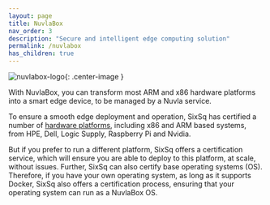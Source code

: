 ```yaml
---
layout: page
title: NuvlaBox
nav_order: 3
description: "Secure and intelligent edge computing solution"
permalink: /nuvlabox
has_children: true
---
```


![nuvlabox-logo](/docs/assets/nuvlabox-logo.png){: .center-image }

With NuvlaBox, you can transform most ARM and x86 hardware platforms into a smart edge device, to be managed by a Nuvla service.

To ensure a smooth edge deployment and operation, SixSq has certified a number of [hardware platforms](https://sixsq.com/products-and-services/nuvlabox/tech-spec), including x86 and ARM based systems, from HPE, Dell, Logic Supply, Raspberry Pi and Nvidia.  


But if you prefer to run a different platform, SixSq offers a certification service, which will ensure you are able to deploy to this platform, at scale, without issues. Further, SixSq can also certify base operating systems (OS).  Therefore, if you have your own operating system, as long as it supports Docker, SixSq also offers a certification process, ensuring that your operating system can run as a NuvlaBox OS. 



